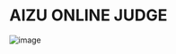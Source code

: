 # AIZU ONLINE JUDGE
![image](https://user-images.githubusercontent.com/44316768/163675933-9d2300fd-f986-4859-b547-a835cafd126d.png)
